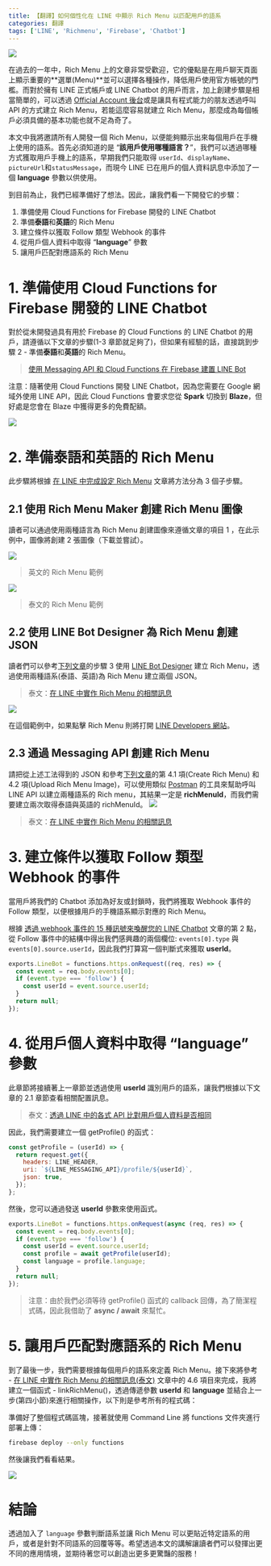 ```yaml
---
title: 【翻譯】如何個性化在 LINE 中顯示 Rich Menu 以匹配用戶的語系
categories: 翻譯
tags: ['LINE', 'Richmenu', 'Firebase', 'Chatbot']
---
```


<style>
  section.compact {
    font-size: 150%  
  }
  img[alt~="center"] {
    display: block;
    margin: 0 auto;
  }
</style>

![](https://nijialin.com/images/2021/translate/richmenu-personalize/1.png)

在過去的一年中，Rich Menu 上的文章非常受歡迎，它的優點是在用戶聊天頁面上顯示重要的**選單(Menu)**並可以選擇各種操作，降低用戶使用官方帳號的門檻。而對於擁有 LINE 正式帳戶或 LINE Chatbot 的用戶而言，加上創建步驟是相當簡單的，可以透過 [Official Account 後台](https://manager.line.biz/)或是讓具有程式能力的朋友透過呼叫 API 的方式建立 Rich Menu，若能這麼容易就建立 Rich Menu，那麼成為每個帳戶必須具備的基本功能也就不足為奇了。

本文中我將邀請所有人開發一個 Rich Menu，以便能夠顯示出來每個用戶在手機上使用的語系。首先必須知道的是 “**該用戶使用哪種語言？**”，我們可以透過哪種方式獲取用戶手機上的語系，早期我們只能取得 `userId`、`displayName`、`pictureUrl`和`statusMessage`，而現今 LINE 已在用戶的個人資料訊息中添加了一個 **language** 參數以供使用。

到目前為止，我們已經準備好了想法。因此，讓我們看一下開發它的步驟：

1. 準備使用 Cloud Functions for Firebase 開發的 LINE Chatbot
2. 準備**泰語**和**英語**的 Rich Menu
3. 建立條件以獲取 Follow 類型 Webhook 的事件
4. 從用戶個人資料中取得 “**language**” 參數
5. 讓用戶匹配對應語系的 Rich Menu

<!-- more -->

# 1. 準備使用 Cloud Functions for Firebase 開發的 LINE Chatbot

對於從未開發過具有用於 Firebase 的 Cloud Functions 的 LINE Chatbot 的用戶，請遵循以下文章的步驟(1-3 章節就足夠了)，但如果有經驗的話，直接跳到步驟 2 - 準備**泰語**和**英語**的 Rich Menu。

> [使用 Messaging API 和 Cloud Functions 在 Firebase 建置 LINE Bot](https://medium.com/linedevth/%E0%B8%AA%E0%B8%A3%E0%B9%89%E0%B8%B2%E0%B8%87-line-bot-%E0%B8%94%E0%B9%89%E0%B8%A7%E0%B8%A2-messaging-api-%E0%B9%81%E0%B8%A5%E0%B8%B0-cloud-functions-for-firebase-20d284edea1b)

注意：隨著使用 Cloud Functions 開發 LINE Chatbot，因為您需要在 Google 網域外使用 LINE API，因此 Cloud Functions 會要求您從 **Spark** 切換到 **Blaze**，但好處是您會在 Blaze 中獲得更多的免費配額。

![](https://nijialin.com/images/2021/translate/richmenu-personalize/2.png)

# 2. 準備**泰語**和**英語**的 Rich Menu

此步驟將根據 [在 LINE 中完成設定 Rich Menu](https://medium.com/linedevth/%E0%B9%80%E0%B8%81%E0%B9%88%E0%B8%87-rich-menu-%E0%B9%83%E0%B8%99-line-messaging-api-%E0%B9%83%E0%B8%AB%E0%B9%89%E0%B8%84%E0%B8%A3%E0%B8%9A%E0%B8%AA%E0%B8%B9%E0%B8%95%E0%B8%A3-6cf12b394f38) 文章將方法分為 3 個子步驟。

## 2.1 使用 Rich Menu Maker 創建 Rich Menu 圖像

讀者可以通過使用兩種語言為 Rich Menu 創建圖像來遵循文章的項目 1 ，在此示例中，圖像將創建 2 張圖像（下載並嘗試）。

![](https://nijialin.com/images/2021/translate/richmenu-personalize/3.jpeg)

> 英文的 Rich Menu 範例

![](https://nijialin.com/images/2021/translate/richmenu-personalize/4.jpeg)

> 泰文的 Rich Menu 範例

## 2.2 使用 LINE Bot Designer 為 Rich Menu 創建 JSON

讀者們可以參考[下列文章](https://medium.com/linedevth/%E0%B9%80%E0%B8%81%E0%B9%88%E0%B8%87-rich-menu-%E0%B9%83%E0%B8%99-line-messaging-api-%E0%B9%83%E0%B8%AB%E0%B9%89%E0%B8%84%E0%B8%A3%E0%B8%9A%E0%B8%AA%E0%B8%B9%E0%B8%95%E0%B8%A3-6cf12b394f38)的步驟 3 使用 [LINE Bot Designer](https://developers.line.biz/zh-hant/services/bot-designer/) 建立 Rich Menu，透過使用兩種語系(泰語、英語)為 Rich Menu 建立兩個 JSON。

> 泰文：[在 LINE 中實作 Rich Menu 的相關訊息](https://medium.com/linedevth/%E0%B9%80%E0%B8%81%E0%B9%88%E0%B8%87-rich-menu-%E0%B9%83%E0%B8%99-line-messaging-api-%E0%B9%83%E0%B8%AB%E0%B9%89%E0%B8%84%E0%B8%A3%E0%B8%9A%E0%B8%AA%E0%B8%B9%E0%B8%95%E0%B8%A3-6cf12b394f38)

![](https://nijialin.com/images/2021/translate/richmenu-personalize/5.png)

在這個範例中，如果點擊 Rich Menu 則將打開 [LINE Developers 網站](https://developers.line.biz/)。

## 2.3 通過 Messaging API 創建 Rich Menu

請把從上述工法得到的 JSON 和參考[下列文章](https://medium.com/linedevth/%E0%B9%80%E0%B8%81%E0%B9%88%E0%B8%87-rich-menu-%E0%B9%83%E0%B8%99-line-messaging-api-%E0%B9%83%E0%B8%AB%E0%B9%89%E0%B8%84%E0%B8%A3%E0%B8%9A%E0%B8%AA%E0%B8%B9%E0%B8%95%E0%B8%A3-6cf12b394f38)的第 4.1 項(Create Rich Menu) 和 4.2 項(Upload Rich Menu Image)，可以使用類似 [Postman](https://www.postman.com/) 的工具來幫助呼叫 LINE API 以建立兩種語系的 Rich menu，其結果一定是 **richMenuId**，而我們需要建立兩次取得泰語與英語的 richMenuId。
![](https://nijialin.com/images/2021/translate/richmenu-personalize/6.png)

> 泰文：[在 LINE 中實作 Rich Menu 的相關訊息](https://medium.com/linedevth/%E0%B9%80%E0%B8%81%E0%B9%88%E0%B8%87-rich-menu-%E0%B9%83%E0%B8%99-line-messaging-api-%E0%B9%83%E0%B8%AB%E0%B9%89%E0%B8%84%E0%B8%A3%E0%B8%9A%E0%B8%AA%E0%B8%B9%E0%B8%95%E0%B8%A3-6cf12b394f38)

# 3. 建立條件以獲取 Follow 類型 Webhook 的事件

當用戶將我們的 Chatbot 添加為好友或封鎖時，我們將獲取 Webhook 事件的 Follow 類型，以便根據用戶的手機語系顯示對應的 Rich Menu。

根據 [透過 webhook 事件的 15 種訊號來喚醒您的 LINE Chatbot](https://medium.com/linedevth/12-%E0%B8%AA%E0%B8%B1%E0%B8%8D%E0%B8%8D%E0%B8%B2%E0%B8%93%E0%B8%88%E0%B8%B2%E0%B8%81-webhook-events-%E0%B8%97%E0%B8%B5%E0%B9%88%E0%B8%88%E0%B8%B0%E0%B8%9B%E0%B8%A5%E0%B8%B8%E0%B8%81%E0%B9%83%E0%B8%AB%E0%B9%89-line-bot-%E0%B8%82%E0%B8%AD%E0%B8%87%E0%B8%84%E0%B8%B8%E0%B8%93%E0%B8%95%E0%B8%B7%E0%B9%88%E0%B8%99%E0%B8%88%E0%B8%B2%E0%B8%81%E0%B8%A0%E0%B8%A7%E0%B8%B1%E0%B8%87%E0%B8%84%E0%B9%8C-4cb7da653274) 文章的第 2 點，從 Follow 事件中的結構中得出我們感興趣的兩個欄位: `events[0].type` 與 `events[0].source.userId`，因此我們打算寫一個判斷式來獲取 **userId**。

```javascript
exports.LineBot = functions.https.onRequest((req, res) => {
  const event = req.body.events[0];
  if (event.type === 'follow') {
    const userId = event.source.userId;
  }
  return null;
});
```

# 4. 從用戶個人資料中取得 “**language**” 參數

此章節將接續著上一章節並透過使用 **userId** 識別用戶的語系，讓我們根據以下文章的 2.1 章節查看相關配置訊息。

> 泰文：[透過 LINE 中的各式 API 比對用戶個人資料是否相同](https://medium.com/linedevth/%E0%B8%A3%E0%B8%B9%E0%B9%89%E0%B8%84%E0%B8%A3%E0%B8%9A%E0%B8%88%E0%B8%9A%E0%B9%83%E0%B8%99%E0%B8%97%E0%B8%B5%E0%B9%88%E0%B9%80%E0%B8%94%E0%B8%B5%E0%B8%A2%E0%B8%A7%E0%B8%81%E0%B8%B1%E0%B8%9A%E0%B8%81%E0%B8%B2%E0%B8%A3%E0%B8%94%E0%B8%B6%E0%B8%87-user-profile-%E0%B8%9C%E0%B9%88%E0%B8%B2%E0%B8%99-api-%E0%B8%95%E0%B9%88%E0%B8%B2%E0%B8%87%E0%B9%86%E0%B9%83%E0%B8%99-line-dafb17e5864a)

因此，我們需要建立一個 getProfile() 的函式：

```javascript
const getProfile = (userId) => {
  return request.get({
    headers: LINE_HEADER,
    uri: `${LINE_MESSAGING_API}/profile/${userId}`,
    json: true,
  });
};
```

然後，您可以通過發送 **userId** 參數來使用函式。

```javascript
exports.LineBot = functions.https.onRequest(async (req, res) => {
  const event = req.body.events[0];
  if (event.type === 'follow') {
    const userId = event.source.userId;
    const profile = await getProfile(userId);
    const language = profile.language;
  }
  return null;
});
```

> 注意：由於我們必須等待 getProfile() 函式的 callback 回傳，為了簡潔程式碼，因此我借助了 **async / await** 來幫忙。

# 5. 讓用戶匹配對應語系的 Rich Menu

到了最後一步，我們需要根據每個用戶的語系來定義 Rich Menu。接下來將參考 - [在 LINE 中實作 Rich Menu 的相關訊息(泰文)](https://medium.com/linedevth/%E0%B9%80%E0%B8%81%E0%B9%88%E0%B8%87-rich-menu-%E0%B9%83%E0%B8%99-line-messaging-api-%E0%B9%83%E0%B8%AB%E0%B9%89%E0%B8%84%E0%B8%A3%E0%B8%9A%E0%B8%AA%E0%B8%B9%E0%B8%95%E0%B8%A3-6cf12b394f38) 文章中的 4.6 項目來完成，我將建立一個函式 - linkRichMenu()，透過傳遞參數 **userId** 和 **language** 並結合上一步(第四小節)來進行相關操作，以下則是參考所有的程式碼：

<script src="https://gist.github.com/jirawatee/ec8f05a496a2d5b95cedcd059a8a19ea.js"></script>

準備好了整個程式碼區塊，接著就使用 Command Line 將 functions 文件夾進行部署上傳：

```bash
firebase deploy --only functions
```

然後讓我們看看結果。

![](https://nijialin.com/images/2021/translate/richmenu-personalize/7.gif)

# 結論

透過加入了 `language` 參數判斷語系並讓 Rich Menu 可以更貼近特定語系的用戶，或者是針對不同語系的回覆等等。希望透過本文的講解讓讀者們可以發揮出更不同的應用情境，並期待著您可以創造出更多更驚豔的服務！
